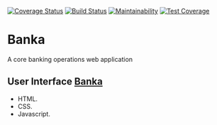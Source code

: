 [![Coverage Status](https://coveralls.io/repos/github/nkpremices/Banka/badge.svg?branch=develop)](https://coveralls.io/github/nkpremices/Banka?branch=develop)  [![Build Status](https://travis-ci.com/nkpremices/Banka.svg?branch=develop)](https://travis-ci.com/nkpremices/Banka) [![Maintainability](https://api.codeclimate.com/v1/badges/bee1220a16f6a543c205/maintainability)](https://codeclimate.com/github/nkpremices/Banka/maintainability) [![Test Coverage](https://api.codeclimate.com/v1/badges/bee1220a16f6a543c205/test_coverage)](https://codeclimate.com/github/nkpremices/Banka/test_coverage)

# Banka
A core banking operations web application

## User Interface [Banka](https://nkpremices.github.io/Banka/UI/)
* HTML.
* CSS.
* Javascript.
